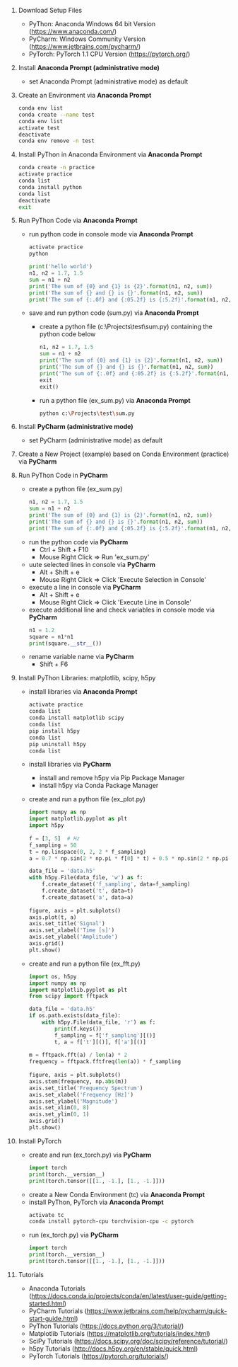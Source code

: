 1. Download Setup Files
    - PyThon: Anaconda Windows 64 bit Version (https://www.anaconda.com/)
    - PyCharm: Windows Community Version (https://www.jetbrains.com/pycharm/)
    - PyTorch: PyTorch 1.1 CPU Version (https://pytorch.org/)


1. Install **Anaconda Prompt (administrative mode)**
    - set Anaconda Prompt (administrative mode) as default    

1. Create an Environment via **Anaconda Prompt**
     ```bash
    conda env list
    conda create --name test
    conda env list
    activate test
    deactivate
    conda env remove -n test
    ```

1. Install PyThon in Anaconda Environment via **Anaconda Prompt**
    ```bash
    conda create -n practice
    activate practice
    conda list
    conda install python
    conda list
    deactivate
    exit
    ```

1. Run PyThon Code via **Anaconda Prompt**
    - run python code in console mode via **Anaconda Prompt**
        ```bash
        activate practice
        python
        ```
        
        ```python
        print('hello world')
        n1, n2 = 1.7, 1.5
        sum = n1 + n2
        print('The sum of {0} and {1} is {2}'.format(n1, n2, sum))
        print('The sum of {} and {} is {}'.format(n1, n2, sum))
        print('The sum of {:.0f} and {:05.2f} is {:5.2f}'.format(n1, n2, sum))
        ```
    - save and run python code (sum.py) via **Anaconda Prompt**
        - create a python file (c:\Projects\test\sum.py) containing the python code below
            ```python
            n1, n2 = 1.7, 1.5
            sum = n1 + n2
            print('The sum of {0} and {1} is {2}'.format(n1, n2, sum))
            print('The sum of {} and {} is {}'.format(n1, n2, sum))
            print('The sum of {:.0f} and {:05.2f} is {:5.2f}'.format(n1, n2, sum))
            exit
            exit()
            ```
        - run a python file (ex_sum.py) via **Anaconda Prompt**
            ```bash
            python c:\Projects\test\sum.py
            ```
            
1. Install **PyCharm (administrative mode)**
    - set PyCharm (administrative mode) as default    

1. Create a New Project (example) based on Conda Environment (practice) via **PyCharm**

1. Run PyThon Code in **PyCharm**
    - create a python file (ex_sum.py)
        ```python
        n1, n2 = 1.7, 1.5
        sum = n1 + n2
        print('The sum of {0} and {1} is {2}'.format(n1, n2, sum))
        print('The sum of {} and {} is {}'.format(n1, n2, sum))
        print('The sum of {:.0f} and {:05.2f} is {:5.2f}'.format(n1, n2, sum))
        ```
    - run the python code via **PyCharm**
        - Ctrl + Shift + F10
        - Mouse Right Click => Run 'ex_sum.py'
    - uute selected lines in console via **PyCharm**
        - Alt + Shift + e
        - Mouse Right Click => Click 'Execute Selection in Console'
    - execute a line in console via **PyCharm**
        - Alt + Shift + e
        - Mouse Right Click => Click 'Execute Line in Console'
    - execute additional line and check variables in console mode via **PyCharm**
        ```python
        n1 = 1.2
        square = n1*n1
        print(square.__str__())
        ```
    - rename variable name via **PyCharm**
        - Shift + F6
    
1. Install PyThon Libraries: matplotlib, scipy, h5py
    - install libraries via **Anaconda Prompt**
        ```bash
        activate practice
        conda list
        conda install matplotlib scipy
        conda list
        pip install h5py
        conda list
        pip uninstall h5py
        conda list
        ```
    - install libraries via **PyCharm**
        - install and remove h5py via Pip Package Manager
        - install h5py via Conda Package Manager
            
    - create and run a python file (ex_plot.py)
        ```python
        import numpy as np
        import matplotlib.pyplot as plt
        import h5py
            
        f = [3, 5]  # Hz
        f_sampling = 50
        t = np.linspace(0, 2, 2 * f_sampling)
        a = 0.7 * np.sin(2 * np.pi * f[0] * t) + 0.5 * np.sin(2 * np.pi * f[1] * t)

        data_file = 'data.h5'
        with h5py.File(data_file, 'w') as f:
            f.create_dataset('f_sampling', data=f_sampling)
            f.create_dataset('t', data=t)
            f.create_dataset('a', data=a)
            
        figure, axis = plt.subplots()
        axis.plot(t, a)
        axis.set_title('Signal')
        axis.set_xlabel('Time [s]')
        axis.set_ylabel('Amplitude')
        axis.grid()
        plt.show()
        ```        
   
    - create and run a python file (ex_fft.py)
        ```python
        import os, h5py
        import numpy as np
        import matplotlib.pyplot as plt
        from scipy import fftpack

        data_file = 'data.h5'
        if os.path.exists(data_file):
            with h5py.File(data_file, 'r') as f:
                print(f.keys())
                f_sampling = f['f_sampling'][()]
                t, a = f['t'][()], f['a'][()]
                
        m = fftpack.fft(a) / len(a) * 2
        frequency = fftpack.fftfreq(len(a)) * f_sampling
            
        figure, axis = plt.subplots()
        axis.stem(frequency, np.abs(m))
        axis.set_title('Frequency Spectrum')
        axis.set_xlabel('Frequency [Hz]')
        axis.set_ylabel('Magnitude')
        axis.set_xlim(0, 8)
        axis.set_ylim(0, 1)
        axis.grid()
        plt.show()
        ```        
        
1. Install PyTorch
    - create and run (ex_torch.py) via **PyCharm**
        ```python
        import torch
        print(torch.__version__)
        print(torch.tensor([[1., -1.], [1., -1.]]))
        ```
    - create a New Conda Environment (tc) via **Anaconda Prompt**
    - install PyThon, PyTorch via **Anaconda Prompt**
        ```bash
        activate tc
        conda install pytorch-cpu torchvision-cpu -c pytorch
        ```    
    - run (ex_torch.py) via **PyCharm**
        ```python
        import torch
        print(torch.__version__)
        print(torch.tensor([[1., -1.], [1., -1.]]))
        ```
        
1. Tutorials
    - Anaconda Tutorials (https://docs.conda.io/projects/conda/en/latest/user-guide/getting-started.html)
    - PyCharm Tutorials (https://www.jetbrains.com/help/pycharm/quick-start-guide.html)
    - PyThon Tutorials (https://docs.python.org/3/tutorial/)
    - Matplotlib Tutorials (https://matplotlib.org/tutorials/index.html)
    - SciPy Tutorials (https://docs.scipy.org/doc/scipy/reference/tutorial/)
    - h5py Tutorials (http://docs.h5py.org/en/stable/quick.html)
    - PyTorch Tutorials (https://pytorch.org/tutorials/)
